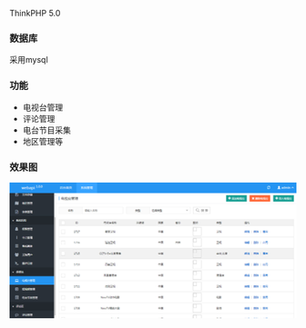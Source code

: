 ThinkPHP 5.0
### 数据库
采用mysql
### 功能
* 电视台管理
* 评论管理
* 电台节目采集
* 地区管理等
### 效果图
![images](./webapi.PNG)
